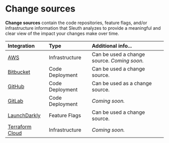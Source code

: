 # Change sources

**Change sources** contain the code repositories, feature flags, and/or infrastructure information that Sleuth analyzes to provide a meaningful and clear view of the impact your changes make over time. 

| Integration | Type | Additional info... |
| :--- | :--- | :--- |
| [AWS](infrastructure/aws.md) | Infrastructure | Can be used a change source. _Coming soon._  |
| [Bitbucket](code-deployment/bitbucket.md) | Code Deployment | Can be used a change source.  |
| [GitHub](code-deployment/github.md) | Code Deployment | Can be used as a change source.  |
| [GitLab](code-deployment/gitlab.md) | Code Deployment | _Coming soon._ |
| [LaunchDarkly](feature-flags/launchdarkly.md) | Feature Flags | Can be used a change source.  |
| [Terraform Cloud](infrastructure/terraform-cloud.md) | Infrastructure | _Coming soon._ |

